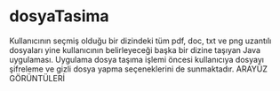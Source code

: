 # dosyaTasima
Kullanıcının seçmiş olduğu bir dizindeki tüm pdf, doc, txt ve png uzantılı dosyaları yine kullanıcının belirleyeceği başka bir dizine taşıyan Java uygulaması.
Uygulama dosya taşıma işlemi öncesi kullanıcıya dosyayı şifreleme ve gizli dosya yapma seçeneklerini de sunmaktadır.
ARAYÜZ GÖRÜNTÜLERİ

